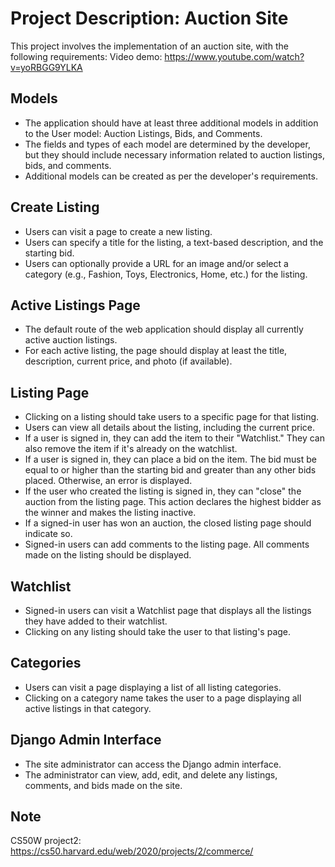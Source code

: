 # Project Description: Auction Site

This project involves the implementation of an auction site, with the following requirements:
Video demo: https://www.youtube.com/watch?v=yoRBGG9YLKA

## Models

- The application should have at least three additional models in addition to the User model: Auction Listings, Bids, and Comments.
- The fields and types of each model are determined by the developer, but they should include necessary information related to auction listings, bids, and comments.
- Additional models can be created as per the developer's requirements.

## Create Listing

- Users can visit a page to create a new listing.
- Users can specify a title for the listing, a text-based description, and the starting bid.
- Users can optionally provide a URL for an image and/or select a category (e.g., Fashion, Toys, Electronics, Home, etc.) for the listing.

## Active Listings Page

- The default route of the web application should display all currently active auction listings.
- For each active listing, the page should display at least the title, description, current price, and photo (if available).

## Listing Page

- Clicking on a listing should take users to a specific page for that listing.
- Users can view all details about the listing, including the current price.
- If a user is signed in, they can add the item to their "Watchlist." They can also remove the item if it's already on the watchlist.
- If a user is signed in, they can place a bid on the item. The bid must be equal to or higher than the starting bid and greater than any other bids placed. Otherwise, an error is displayed.
- If the user who created the listing is signed in, they can "close" the auction from the listing page. This action declares the highest bidder as the winner and makes the listing inactive.
- If a signed-in user has won an auction, the closed listing page should indicate so.
- Signed-in users can add comments to the listing page. All comments made on the listing should be displayed.

## Watchlist

- Signed-in users can visit a Watchlist page that displays all the listings they have added to their watchlist.
- Clicking on any listing should take the user to that listing's page.

## Categories

- Users can visit a page displaying a list of all listing categories.
- Clicking on a category name takes the user to a page displaying all active listings in that category.

## Django Admin Interface

- The site administrator can access the Django admin interface.
- The administrator can view, add, edit, and delete any listings, comments, and bids made on the site.

## Note

CS50W project2: https://cs50.harvard.edu/web/2020/projects/2/commerce/
